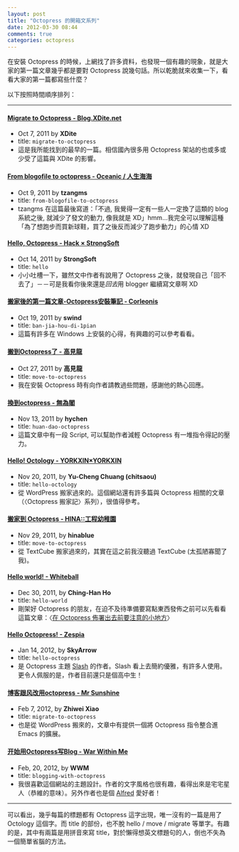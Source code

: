 ```yaml
---
layout: post
title: "Octopress 的開箱文系列"
date: 2012-03-30 08:44
comments: true
categories: octopress
---
```


在安裝 Octopress 的時候，上網找了許多資料，也發現一個有趣的現象，就是大家的第一篇文章幾乎都是要對 Octopress 說幾句話。所以乾脆就來收集一下，看看大家的第一篇都寫些什麼？

以下按照時間順序排列：

---

#### [Migrate to Octopress - Blog.XDite.net][xdite]
* Oct 7, 2011 by **XDite**
* title: `migrate-to-octopress`
* 這是我所能找到的最早的一篇。相信國內很多用 Octopress 架站的也或多或少受了這篇與 XDite 的影響。

#### [From blogofile to octopress - Oceanic / 人生海海][tzangms]
* Oct 9, 2011 by **tzangms**
* title: `from-blogofile-to-octopress`
* tzangms 在這篇最後寫道：「不過, 我覺得一定有一些人一定換了這類的 blog 系統之後, 就減少了發文的動力, 像我就是 XD」hmm…我完全可以理解這種「為了想跑步而買新球鞋，買了之後反而減少了跑步動力」的心情 XD

#### [Hello, Octopress - Hack × StrongSoft][sslab]
* Oct 14, 2011 by **StrongSoft**
* title: `hello`
* 小小吐槽一下，雖然文中作者有說用了 Octopress 之後，就發現自己「回不去了」－－可是我看你後來還是*回去*用 blogger 繼續寫文章啊 XD	

#### [搬家後的第一篇文章-Octopress安裝筆記 - Corleonis][github]
* Oct 19, 2011 by **swind**
* title: `ban-jia-hou-di-1pian`
* 這篇有許多在 Windows 上安裝的心得，有興趣的可以參考看看。

#### [搬到Octopress了 - 高見龍][eddie]
* Oct 27, 2011 by **高見龍**
* title: `move-to-octopress`
* 我在安裝 Octopress 時有向作者請教過些問題，感謝他的熱心回應。

#### [換到octopress - 無為閣][wuweig]
* Nov 13, 2011 by **hychen**
* title: `huan-dao-octopress`
* 這篇文章中有一段 Script, 可以幫助作者減輕 Octopress 有一堆指令得記的壓力。

#### [Hello! Octology - YORKXIN×YORKXIN][yorkxin]
* Nov 20, 2011, by **Yu-Cheng Chuang (chitsaou)**
* title: `hello-octology`
* 從 WordPress 搬家過來的。這個網站還有許多篇與 Octopress 相關的文章（〈Octopress 搬家記〉系列），很值得參考。

#### [搬家到 Octopress - HINA::工程幼稚園][hinablue]
* Nov 29, 2011, by **hinablue**
* title: `move-to-octopress`
* 從 TextCube 搬家過來的，其實在這之前我沒聽過 TextCube (太孤陋寡聞了我)。

#### [Hello world! - Whiteball][whiteball]
* Dec 30, 2011, by **Ching-Han Ho**
* title: `hello-world`
* 剛架好 Octopress 的朋友，在迫不及待準備要寫點東西發佈之前可以先看看這篇文章：〈[在 Octopress 佈署出去前要注意的小地方][whiteball 2]〉

#### [Hello Octopress! - Zespia][zespia]
* Jan 14, 2012, by **SkyArrow**
* title: `hello-octopress`
* 是 Octopress 主題 [Slash][zespia 2] 的作者。Slash 看上去簡約優雅，有許多人使用。更令人佩服的是，作者目前還只是個高中生！

#### [博客跟风改用octopress - Mr Sunshine][xoyo]
* Feb 7, 2012, by **Zhiwei Xiao**
* title: `migrate-to-octopress`
* 也是從 WordPress 搬來的，文章中有提供一個將 Octopress 指令整合進 Emacs 的擴展。

#### [开始用Octopress写Blog - War Within Me][warwithinme]
* Feb, 20, 2012, by **WWM**
* title: `blogging-with-octopress`
* 我很喜歡這個網站的主題設計。作者的文字風格也很有趣，看得出來是宅宅星人（恭維的意味）。另外作者也是個 [Alfred][alfredapp] 愛好者！

[alfredapp]: http://www.alfredapp.com/
[eddie]: http://blog.eddie.com.tw/2011/10/27/move-to-octopress/
[github]: http://swind.github.com/blog/2011/10/19/ban-jia-hou-di-1pian/
[hinablue]: http://blog.hinablue.me/entry/move-to-octopress/
[sslab]: http://hack.sslab.co/blog/2011/10/14/hello/
[tzangms]: http://tzangms.com/2011/10/09/from-blogofile-to-octopress/
[warwithinme]: http://warwithinme.com/blog/2012/02/blogging-with-octopress/
[wuweig]: http://hychen.wuweig.org/blog/2011/11/13/huan-dao-octopress/
[xdite]: http://blog.xdite.net/posts/2011/10/07/migrate-to-octopress/
[xoyo]: http://xoyo.name/2012/02/migrate-to-octopress/
[yorkxin]: http://blog.yorkxin.org/2011/11/20/hello-octology/
[zespia]: http://zespia.tw/blog/2012/01/14/hello-octopress/
[zespia 2]: http://zespia.tw/Octopress-Theme-Slash/index_tw.html
[whiteball]: http://whiteball.tw/blog/hello-world/
[whiteball 2]: http://whiteball.tw/blog/before-you-deploy-octopress/

---

可以看出，幾乎每篇的標題都有 Octopress 這字出現，唯一沒有的一篇是用了 Octology 這個字。而 title 的部份，也不脫 hello / move / migrate 等單字。有趣的是，其中有兩篇是用拼音來寫 title，對於懶得想英文標題句的人，倒也不失為一個簡單省腦的方法。
